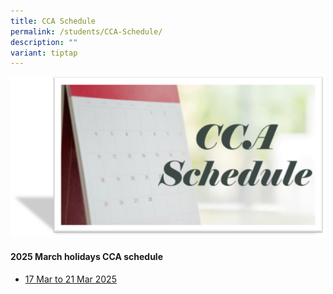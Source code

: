 ```yaml
---
title: CCA Schedule
permalink: /students/CCA-Schedule/
description: ""
variant: tiptap
---
```

<a class="isomer-image-wrapper" href="/files/Students/2025_CCA_Schedule_and_Deployment_Sem1__final_.pdf"><img style="width:500px;" height="auto" width="100%" src="/images/Students/CCA%20Schedule.png"></a>
<p></p>
<h4>2025 March holidays CCA schedule</h4>
<ul data-tight="true" class="tight">
<li>
<p><a href="https://docs.google.com/spreadsheets/d/1fOJxUtNQ-F_VAPJ4A1ChLTMpxdvVRQkmBAw4qsSsJ2k/edit?usp=sharing" rel="noopener nofollow" target="_blank">17 Mar to 21 Mar 2025</a>
</p>
</li>
</ul>
<p></p>